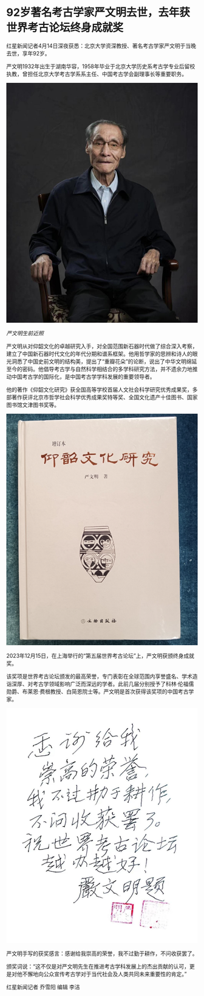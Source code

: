 # 92岁著名考古学家严文明去世，去年获世界考古论坛终身成就奖

红星新闻记者4月14日深夜获悉：北京大学资深教授、著名考古学家严文明于当晚去世，享年92岁。

严文明1932年出生于湖南华容，1958年毕业于北京大学历史系考古学专业后留校执教，曾担任北京大学考古学系系主任、中国考古学会副理事长等重要职务。

![a53c93ff3df9a05b4252002b279fb3db.jpg](https://raw.githubusercontent.com/qqhsx/qqnews_image/main/2024/04/15/92岁著名考古学家严文明去世，去年获世界考古论坛终身成就奖/a53c93ff3df9a05b4252002b279fb3db.jpg)

 _严文明生前近照_

严文明从对仰韶文化的卓越研究入手，对全国范围新石器时代做了综合深入考察，建立了中国新石器时代文化的年代分期和谱系框架。他用哲学家的思辨和诗人的眼光洞悉了中国史前文明的结构美，提出了“重瓣花朵”的论断，说出了中华文明绵延至今的密码。他倡导考古学与自然科学相结合的多学科研究方法，并不遗余力地推动中国考古学的国际化，是中国考古学学科发展的重要领导者。

他的著作《仰韶文化研究》获全国高等学校首届人文社会科学研究优秀成果奖，多部著作获评北京市哲学社会科学优秀成果奖特等奖、全国文化遗产十佳图书、国家图书馆文津图书奖等。

![de05e5155c539d5058d2d323a4fb166f.jpg](https://raw.githubusercontent.com/qqhsx/qqnews_image/main/2024/04/15/92岁著名考古学家严文明去世，去年获世界考古论坛终身成就奖/de05e5155c539d5058d2d323a4fb166f.jpg)

2023年12月15日，在上海举行的“第五届世界考古论坛”上，严文明获颁终身成就奖。

该奖项是世界考古论坛颁发的最高荣誉，专门表彰在全球范围内享誉盛名、学术造诣深厚、对考古学领域影响广泛而深远的学者。此前几届分别授予了科林·伦福儒勋爵、布莱恩·费根教授、白简恩院士等。严文明是首次获得该奖项的中国考古学家。

![6be6616803c4472f639556e8cdb2f294.jpg](https://raw.githubusercontent.com/qqhsx/qqnews_image/main/2024/04/15/92岁著名考古学家严文明去世，去年获世界考古论坛终身成就奖/6be6616803c4472f639556e8cdb2f294.jpg)

严文明手写的获奖感言：感谢给我崇高的荣誉，我不过勤于耕作，不问收获罢了。

颁奖词说：“这不仅是对严文明先生在推进考古学科发展上的杰出贡献的认可，更是对他不懈地向公众宣传考古学对于当代社会及人类共同未来重要性的肯定。”

红星新闻记者 乔雪阳 编辑 李洁

